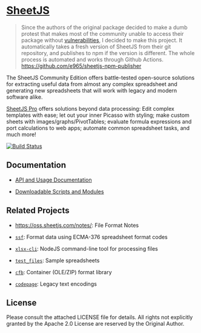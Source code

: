 # [SheetJS](https://sheetjs.com)

> Since the authors of the original package decided to make a dumb protest that makes
most of the community unable to access their package without [vulnerabilities](https://github.com/advisories/GHSA-4r6h-8v6p-xvw6),
I decided to make this project. It automatically takes a fresh version of SheetJS
from their git repository, and publishes to npm if the version is different.
The whole process is automated and works through Github Actions.
https://github.com/e965/sheetjs-npm-publisher

The SheetJS Community Edition offers battle-tested open-source solutions for
extracting useful data from almost any complex spreadsheet and generating new
spreadsheets that will work with legacy and modern software alike.

[SheetJS Pro](https://sheetjs.com/pro) offers solutions beyond data processing:
Edit complex templates with ease; let out your inner Picasso with styling; make
custom sheets with images/graphs/PivotTables; evaluate formula expressions and
port calculations to web apps; automate common spreadsheet tasks, and much more!

[![Build Status](https://saucelabs.com/browser-matrix/sheetjs.svg)](https://saucelabs.com/u/sheetjs)

## Documentation

- [API and Usage Documentation](https://docs.sheetjs.com)

- [Downloadable Scripts and Modules](https://cdn.sheetjs.com)

## Related Projects

- <https://oss.sheetjs.com/notes/>: File Format Notes

- [`ssf`](packages/ssf): Format data using ECMA-376 spreadsheet format codes

- [`xlsx-cli`](packages/xlsx-cli/): NodeJS command-line tool for processing files

- [`test_files`](https://github.com/SheetJS/test_files): Sample spreadsheets

- [`cfb`](https://git.sheetjs.com/SheetJS/js-cfb): Container (OLE/ZIP) format library

- [`codepage`](https://git.sheetjs.com/SheetJS/js-codepage): Legacy text encodings

## License

Please consult the attached LICENSE file for details.  All rights not explicitly
granted by the Apache 2.0 License are reserved by the Original Author.
